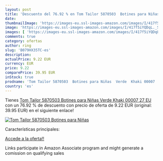 ```yaml
---
layout: post
title: 'Descuento del 76.92 % en Tom Tailor 5870503  Botines para Niñas  '
date: 
thumbnailImage: 'https://images-eu.ssl-images-amazon.com/images/I/417f5iYQDqL._SL200_.jpg'
image: 'https://images-eu.ssl-images-amazon.com/images/I/417f5iYQDqL._SL200_.jpg'
images: [ 'https://images-eu.ssl-images-amazon.com/images/I/417f5iYQDqL._SL200_.jpg' ]
comments: true
category: ofertas
author: ring
slug: 'B079HX35TC-es'
description:
actualPrice: 9.22 EUR
currency: EUR
price: 9.22
comparePrice: 39.95 EUR
inStock: true
prodname: 'Tom Tailor 5870503  Botines para Niñas  Verde  Khaki 00007   27 EU'
country: 'es'
---
```


Tienes [Tom Tailor 5870503  Botines para Niñas  Verde  Khaki 00007   27 EU](https://www.amazon.es/dp/B079HX35TC/?tag=tolees-21) con un 76.92 % de descuento con precio de oferta de 9.22 EUR (original: 39.95 EUR) en el siguiente enlace!

[![Tom Tailor 5870503  Botines para Niñas  ](https://images-eu.ssl-images-amazon.com/images/I/417f5iYQDqL._SL200_.jpg)](https://www.amazon.es/dp/B079HX35TC/?tag=tolees-21)

Características principales:


[Accede a la oferta!!](https://www.amazon.es/dp/B079HX35TC/?tag=tolees-21)

Links participate in Amazon Associate program and might generate a comission on qualifying sales


